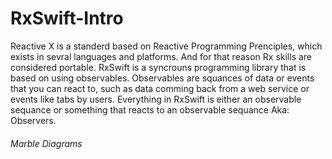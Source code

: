 # RxSwift-Intro
Reactive X is a standerd based on Reactive Programming Prenciples, which exists in sevral languages and platforms. And for that reason Rx skills are considered portable.
RxSwift is a syncrouns programming library that is based on using observables. Observables are squances of data or events that you can react to, such as data comming back from a web service or events like tabs by users.
Everything in RxSwift is either an observable sequance or something that reacts to an observable sequance Aka: Observers.

###### Marble Diagrams
